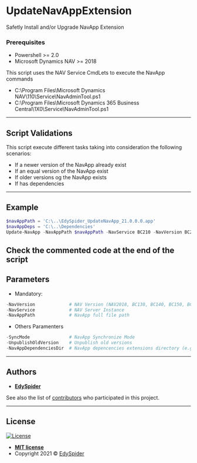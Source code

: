 # UpdateNavAppExtension
Safetly Install and/or Upgrade NavApp Extension

### Prerequisites
* Powershell >= 2.0
* Microsoft Dynamics NAV >= 2018

This script uses the NAV Service CmdLets to execute the NavApp commands
 - C:\Program Files\Microsoft Dynamics NAV\110\Service\NavAdminTool.ps1
 - C:\Program Files\Microsoft Dynamics 365 Business Central\1X0\Service\NavAdminTool.ps1

---

## Script Validations
This script execute different tasks taking into consideration the following scenarios:
* If a newer version of the NavApp already exist
* If an equal version of the NavApp exist
* If older versions og the NavApp exists
* If has dependencies

---

## Example
```powershell
$navAppPath = 'C:\..\EdySpider_UpdateNavApp_21.0.0.0.app'
$navAppDeps = 'C:\..\Dependencies'
Update-NavApp -NavAppPath $navAppPath -NavService BC210 -NavVersion BC210 -SyncMode ForceSync -UnpublishOldVersion -NavAppDependenciesDir $navAppDeps.
```
Check the commented code at the end of the script
---

## Parameters
* Mandatory:
```powershell
-NavVersion             # NAV Version (NAV2018, BC130, BC140, BC150, BC160, BC170, BC180, BC190, BC200, BC210)
-NavService             # NAV Server Instance
-NavAppPath             # NavApp full file path
```

* Others Paramenters
```powershell
-SyncMode               # NavApp Synchronize Mode
-UnpublishOldVersion    # Unpublish old versions
-NavAppDependenciesDir  # NavApp depencencies extensions directory (e.g.: Customer extension customizations)
```

---

## Authors

* [**EdySpider**](https://github.com/edyspider)

See also the list of [contributors](https://github.com/edyspider/UpdateNavAppExtension/contributors) who participated in this project.

---

## License

[![License](http://img.shields.io/:license-mit-blue.svg?style=flat-square)](http://badges.mit-license.org)

- **[MIT license](https://github.com/edyspider/UpdateNavAppExtension/blob/master/LICENSE)**
- Copyright 2021 © <a href="https://github.com/edyspider/" target="_blank">EdySpider
